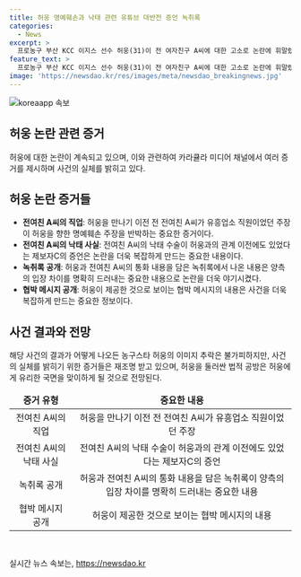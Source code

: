```yaml
---
title: 허웅 명예훼손과 낙태 관련 유튜브 대반전 증언 녹취록
categories:
  - News
excerpt: >
  프로농구 부산 KCC 이지스 선수 허웅(31)이 전 여자친구 A씨에 대한 고소로 논란에 휘말렸다. 하지만 유튜브 카라큘라 미디어는 허웅을 지지하는 증거를 제시하며 사건을 재조명시킴. A씨가 유흥업소 직원이었던 것, 낙태 수술을 여러 차례 했던 것, 허웅이 아이를 낳자고 했지만 A씨가 낙태를 결정한 것 등을 주장하며 허웅을 옹호. A씨의 음성 녹취록과 협박 메시지를 공개하여 사건의 심각성을 드러냄. 허웅의 이미지 추락은 불가피하나, 사건의 진실은 여전히 미지수다.
feature_text: >
  프로농구 부산 KCC 이지스 선수 허웅(31)이 전 여자친구 A씨에 대한 고소로 논란에 휘말렸다. 하지만 유튜브 카라큘라 미디어는 허웅을 지지하는 증거를 제시하며 사건을 재조명시킴. A씨가 유흥업소 직원이었던 것, 낙태 수술을 여러 차례 했던 것, 허웅이 아이를 낳자고 했지만 A씨가 낙태를 결정한 것 등을 주장하며 허웅을 옹호. A씨의 음성 녹취록과 협박 메시지를 공개하여 사건의 심각성을 드러냄. 허웅의 이미지 추락은 불가피하나, 사건의 진실은 여전히 미지수다.
image: 'https://newsdao.kr/res/images/meta/newsdao_breakingnews.jpg'
---
```


<p><img src="https://newsdao.kr/res/images/meta/newsdao_breakingnews.jpg" alt="koreaapp 속보" /></p>

<h2 data-ke-size="size26">허웅 논란 관련 증거</h2>

<p data-ke-size="size16">허웅에 대한 논란이 계속되고 있으며, 이와 관련하여 카라큘라 미디어 채널에서 여러 증거를 제시하며 사건의 실체를 밝히고 있다.</p>

<h2 data-ke-size="size24">허웅 논란 증거들</h2>

<ul>
<li><b>전여친 A씨의 직업</b>: 허웅을 만나기 이전 전 전여친 A씨가 유흥업소 직원이었던 주장이 허웅을 향한 명예훼손 주장을 반박하는 중요한 증거이다.</li>
<li><b>전여친 A씨의 낙태 사실</b>: 전여친 A씨의 낙태 수술이 허웅과의 관계 이전에도 있었다는 제보자C의 증언은 논란을 더욱 복잡하게 만드는 중요한 내용이다.</li>
<li><b>녹취록 공개</b>: 허웅과 전여친 A씨의 통화 내용을 담은 녹취록에서 나온 내용은 양측의 입장 차이를 명확히 드러내는 중요한 내용으로 논란을 더욱 야기시켰다.</li>
<li><b>협박 메시지 공개</b>: 허웅이 제공한 것으로 보이는 협박 메시지의 내용은 사건을 더욱 복잡하게 만드는 중요한 정보이다.</li>
</ul>

<h2 data-ke-size="size24">사건 결과와 전망</h2>

<p data-ke-size="size16">해당 사건의 결과가 어떻게 나오든 농구스타 허웅의 이미지 추락은 불가피하지만, 사건의 실체를 밝히기 위한 증거들은 재조명 받고 있으며, 허웅을 둘러싼 법적 공방은 허웅에게 유리한 국면을 맞이하게 될 것으로 전망된다. </p>

<table>
<thead>
<tr>
<td style="text-align: center; height: 17px;"><b>증거 유형</b></td>
<td style="text-align: center; height: 17px;"><b>중요한 내용</b></td>
</tr>
</thead>
<tbody>
<tr>
<td style="text-align: center; height: 17px;">전여친 A씨의 직업</td>
<td style="text-align: center; height: 17px;">허웅을 만나기 이전 전 전여친 A씨가 유흥업소 직원이었던 주장</td>
</tr>
<tr>
<td style="text-align: center; height: 17px;">전여친 A씨의 낙태 사실</td>
<td style="text-align: center; height: 17px;">전여친 A씨의 낙태 수술이 허웅과의 관계 이전에도 있었다는 제보자C의 증언</td>
</tr>
<tr>
<td style="text-align: center; height: 17px;">녹취록 공개</td>
<td style="text-align: center; height: 17px;">허웅과 전여친 A씨의 통화 내용을 담은 녹취록이 양측의 입장 차이를 명확히 드러내는 중요한 내용</td>
</tr>
<tr>
<td style="text-align: center; height: 17px;">협박 메시지 공개</td>
<td style="text-align: center; height: 17px;">허웅이 제공한 것으로 보이는 협박 메시지의 내용</td>
</tr>
</tbody>
</table>

<p data-ke-size="size16">&nbsp;</p>
실시간 뉴스 속보는, <a href="https://newsdao.kr" rel="dofollow">https://newsdao.kr</a>


